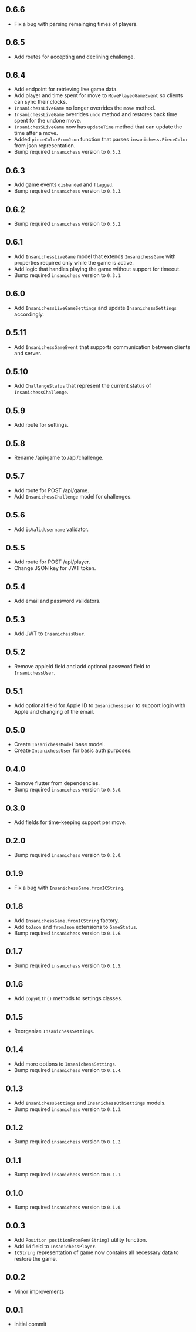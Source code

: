 ## 0.6.6

- Fix a bug with parsing remainging times of players.

## 0.6.5

- Add routes for accepting and declining challenge.

## 0.6.4

- Add endpoint for retrieving live game data.
- Add player and time spent for move to `MovePlayedGameEvent` so clients can sync their clocks.
- `InsanichessLiveGame` no longer overrides the `move` method.
- `InsanichessLiveGame` overrides `undo` method and restores back time spent for the undone move.
- `InsanichesSLiveGame` now has `updateTime` method that can update the time after a move.
- Added `pieceColorFromJson` function that parses `insanichess.PieceColor` from json representation.
- Bump required `insanichess` version to `0.3.3`.

## 0.6.3

- Add game events `disbanded` and `flagged`.
- Bump required `insanichess` version to `0.3.3`.

## 0.6.2

- Bump required `insanichess` version to `0.3.2`.

## 0.6.1

- Add `InsanichessLiveGame` model that extends `InsanichessGame` with properties required only while the game is active.
- Add logic that handles playing the game without support for timeout.
- Bump required `insanichess` version to `0.3.1`.

## 0.6.0

- Add `InsanichessLiveGameSettings` and update `InsanichessSettings` accordingly.

## 0.5.11

- Add `InsanichessGameEvent` that supports communication between clients and server.

## 0.5.10

- Add `ChallengeStatus` that represent the current status of `InsanichessChallenge`.

## 0.5.9

- Add route for settings.

## 0.5.8

- Rename /api/game to /api/challenge.

## 0.5.7

- Add route for POST /api/game.
- Add `InsanichessChallenge` model for challenges.

## 0.5.6

- Add `isValidUsername` validator.

## 0.5.5

- Add route for POST /api/player.
- Change JSON key for JWT token.

## 0.5.4

- Add email and password validators.

## 0.5.3

- Add JWT to `InsanichessUser`.

## 0.5.2

- Remove appleId field and add optional password field to `InsanichessUser`.

## 0.5.1

- Add optional field for Apple ID to `InsanichessUser` to support login with Apple and changing of the email.

## 0.5.0

- Create `InsanichessModel` base model.
- Create `InsanichessUser` for basic auth purposes.

## 0.4.0

- Remove flutter from dependencies.
- Bump required `insanichess` version to `0.3.0`.

## 0.3.0

- Add fields for time-keeping support per move.

## 0.2.0

- Bump required `insanichess` version to `0.2.0`.

## 0.1.9

- Fix a bug with `InsanichessGame.fromICString`.

## 0.1.8

- Add `InsanichessGame.fromICString` factory.
- Add `toJson` and `fromJson` extensions to `GameStatus`.
- Bump required `insanichess` version to `0.1.6`.

## 0.1.7

- Bump required `insanichess` version to `0.1.5`.

## 0.1.6

- Add `copyWith()` methods to settings classes.

## 0.1.5

- Reorganize `InsanichessSettings`.

## 0.1.4

- Add more options to `InsanichessSettings`.
- Bump required `insanichess` version to `0.1.4`.

## 0.1.3

- Add `InsanichessSettings` and `InsanichessOtbSettings` models.
- Bump required `insanichess` version to `0.1.3`.

## 0.1.2

- Bump required `insanichess` version to `0.1.2`.

## 0.1.1

- Bump required `insanichess` version to `0.1.1`.

## 0.1.0

- Bump required `insanichess` version to `0.1.0`.

## 0.0.3

- Add `Position positionFromFen(String)` utility function.
- Add `id` field to `InsanichessPlayer`.
- `ICString` representation of game now contains all necessary data to restore the game.

## 0.0.2

- Minor improvements

## 0.0.1

- Initial commit
